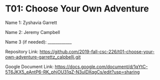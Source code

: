 # T01: Choose Your Own Adventure

Name 1: Zyshavia Garrett

Name 2: Jeremy Campbell

Name 3 (if needed): ____________

Repository Link: https://github.com/2019-fall-csc-226/t01-choose-your-own-adventure-garrettz_calpbellj.git

Google Document Link: https://docs.google.com/document/d/1qYtC-5T6JKX5_eAntP6-RK_phjOU31qZ-N3uIDXqgCs/edit?usp=sharing
